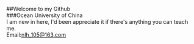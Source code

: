 ##Welcome to my Github  
###Ocean University of China  
  I am new in here, I'd been appreciate it if there's anything you can teach me.  
  Email:nlh_105@163.com
